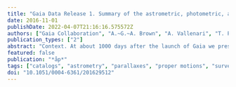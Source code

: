 ```yaml
---
title: "Gaia Data Release 1. Summary of the astrometric, photometric, and survey properties"
date: 2016-11-01
publishDate: 2022-04-07T21:16:16.575572Z
authors: ["Gaia Collaboration", "A.~G.~A. Brown", "A. Vallenari", "T. Prusti", "J.~H.~J. de Bruijne", "F. Mignard", "R. Drimmel", "C. Babusiaux", "C.~A.~L. Bailer-Jones", "U. Bastian", "M. Biermann", "D.~W. Evans", "L. Eyer", "F. Jansen", "C. Jordi", "D. Katz", "S.~A. Klioner", "U. Lammers", "L. Lindegren", "X. Luri", "W. O'Mullane", "C. Panem", "D. Pourbaix", "S. Randich", "P. Sartoretti", "H.~I. Siddiqui", "C. Soubiran", "V. Valette", "F. van Leeuwen", "N.~A. Walton", "C. Aerts", "F. Arenou", "M. Cropper", "E. Høg", "M.~G. Lattanzi", "E.~K. Grebel", "A.~D. Holland", "C. Huc", "X. Passot", "M. Perryman", "L. Bramante", "C. Cacciari", "J. Castañeda", "L. Chaoul", "N. Cheek", "F. De Angeli", "C. Fabricius", "R. Guerra", "J. Hernández", "A. Jean-Antoine-Piccolo", "E. Masana", "R. Messineo", "N. Mowlavi", "K. Nienartowicz", "D. Ordóñez-Blanco", "P. Panuzzo", "J. Portell", "P.~J. Richards", "M. Riello", "G.~M. Seabroke", "P. Tanga", "F. Thévenin", "J. Torra", "S.~G. Els", "G. Gracia-Abril", "G. Comoretto", "M. Garcia-Reinaldos", "T. Lock", "E. Mercier", "M. Altmann", "R. Andrae", "T.~L. Astraatmadja", "I. Bellas-Velidis", "K. Benson", "J. Berthier", "R. Blomme", "G. Busso", "B. Carry", "A. Cellino", "G. Clementini", "S. Cowell", "O. Creevey", "J. Cuypers", "M. Davidson", "J. De Ridder", "A. de Torres", "L. Delchambre", "A. Dell'Oro", "C. Ducourant", "Y. Frémat", "M. Garcı́a-Torres", "E. Gosset", "J. -L. Halbwachs", "N.~C. Hambly", "D.~L. Harrison", "M. Hauser", "D. Hestroffer", "S.~T. Hodgkin", "H.~E. Huckle", "A. Hutton", "G. Jasniewicz", "S. Jordan", "M. Kontizas", "A.~J. Korn", "A.~C. Lanzafame", "M. Manteiga", "A. Moitinho", "K. Muinonen", "J. Osinde", "E. Pancino", "T. Pauwels", "J. -M. Petit", "A. Recio-Blanco", "A.~C. Robin", "L.~M. Sarro", "C. Siopis", "M. Smith", "K.~W. Smith", "A. Sozzetti", "W. Thuillot", "W. van Reeven", "Y. Viala", "U. Abbas", "A. Abreu Aramburu", "S. Accart", "J.~J. Aguado", "P.~M. Allan", "W. Allasia", "G. Altavilla", "M.~A. Álvarez", "J. Alves", "R.~I. Anderson", "A.~H. Andrei", "E. Anglada Varela", "E. Antiche", "T. Antoja", "S. Antón", "B. Arcay", "N. Bach", "S.~G. Baker", "L. Balaguer-Núñez", "C. Barache", "C. Barata", "A. Barbier", "F. Barblan", "D. Barrado y Navascués", "M. Barros", "M.~A. Barstow", "U. Becciani", "M. Bellazzini", "A. Bello Garc\á", "V. Belokurov", "P. Bendjoya", "A. Berihuete", "L. Bianchi", "O. Bienaymé", "F. Billebaud", "N. Blagorodnova", "S. Blanco-Cuaresma", "T. Boch", "A. Bombrun", "R. Borrachero", "S. Bouquillon", "G. Bourda", "H. Bouy", "A. Bragaglia", "M.~A. Breddels", "N. Brouillet", "T. Brüsemeister", "B. Bucciarelli", "P. Burgess", "R. Burgon", "A. Burlacu", "D. Busonero", "R. Buzzi", "E. Caffau", "J. Cambras", "H. Campbell", "R. Cancelliere", "T. Cantat-Gaudin", "T. Carlucci", "J.~M. Carrasco", "M. Castellani", "P. Charlot", "J. Charnas", "A. Chiavassa", "M. Clotet", "G. Cocozza", "R.~S. Collins", "G. Costigan", "F. Crifo", "N.~J.~G. Cross", "M. Crosta", "C. Crowley", "C. Dafonte", "Y. Damerdji", "A. Dapergolas", "P. David", "M. David", "P. De Cat", "F. de Felice", "P. de Laverny", "F. De Luise", "R. De March", "D. de Martino", "R. de Souza", "J. Debosscher", "E. del Pozo", "M. Delbo", "A. Delgado", "H.~E. Delgado", "P. Di Matteo", "S. Diakite", "E. Distefano", "C. Dolding", "S. Dos Anjos", "P. Drazinos", "J. Duran", "Y. Dzigan", "B. Edvardsson", "H. Enke", "N.~W. Evans", "G. Eynard Bontemps", "C. Fabre", "M. Fabrizio", "S. Faigler", "A.~J. Falcão", "M. Farràs Casas", "L. Federici", "G. Fedorets", "J. Fernández-Hernández", "P. Fernique", "A. Fienga", "F. Figueras", "F. Filippi", "K. Findeisen", "A. Fonti", "M. Fouesneau", "E. Fraile", "M. Fraser", "J. Fuchs", "M. Gai", "S. Galleti", "L. Galluccio", "D. Garabato", "F. Garc\'-́Sedano", "A. Garofalo", "N. Garralda", "P. Gavras", "J. Gerssen", "R. Geyer", "G. Gilmore", "S. Girona", "G. Giuffrida", "M. Gomes", "A. González-Marcos", "J. González-Núñez", "J.~J. González-Vidal", "M. Granvik", "A. Guerrier", "P. Guillout", "J. Guiraud", "A. Gúrpide", "R. Gutiérrez-Sánchez", "L.~P. Guy", "R. Haigron", "D. Hatzidimitriou", "M. Haywood", "U. Heiter", "A. Helmi", "D. Hobbs", "W. Hofmann", "B. Holl", "G. Holland", "J.~A.~S. Hunt", "A. Hypki", "V. Icardi", "M. Irwin", "G. Jevardat de Fombelle", "P. Jofré", "P.~G. Jonker", "A. Jorissen", "F. Julbe", "A. Karampelas", "A. Kochoska", "R. Kohley", "K. Kolenberg", "E. Kontizas", "S.~E. Koposov", "G. Kordopatis", "P. Koubsky", "A. Krone-Martins", "M. Kudryashova", "I. Kull", "R.~K. Bachchan", "F. Lacoste-Seris", "A.~F. Lanza", "J. -B. Lavigne", "C. Le Poncin-Lafitte", "Y. Lebreton", "T. Lebzelter", "S. Leccia", "N. Leclerc", "I. Lecoeur-Taibi", "V. Lemaitre", "H. Lenhardt", "F. Leroux", "S. Liao", "E. Licata", "H.~E.~P. Lindstrøm", "T.~A. Lister", "E. Livanou", "A. Lobel", "W. Löffler", "M. López", "D. Lorenz", "I. MacDonald", "T. Magalhães Fernandes", "S. Managau", "R.~G. Mann", "G. Mantelet", "O. Marchal", "J.~M. Marchant", "M. Marconi", "S. Marinoni", "P.~M. Marrese", "G. Marschalkó", "D.~J. Marshall", "J.~M. Mart\'ıF́leitas", "M. Martino", "N. Mary", "G. Matijevič", "T. Mazeh", "P.~J. McMillan", "S. Messina", "D. Michalik", "N.~R. Millar", "B.~M.~H. Miranda", "D. Molina", "R. Molinaro", "M. Molinaro", "L. Molnár", "M. Moniez", "P. Montegriffo", "R. Mor", "A. Mora", "R. Morbidelli", "T. Morel", "S. Morgenthaler", "D. Morris", "A.~F. Mulone", "T. Muraveva", "I. Musella", "J. Narbonne", "G. Nelemans", "L. Nicastro", "L. Noval", "C. Ordénovic", "J. Ordieres-Meré", "P. Osborne", "C. Pagani", "I. Pagano", "F. Pailler", "H. Palacin", "L. Palaversa", "P. Parsons", "M. Pecoraro", "R. Pedrosa", "H. Pentikäinen", "B. Pichon", "A.~M. Piersimoni", "F. -X. Pineau", "E. Plachy", "G. Plum", "E. Poujoulet", "A. Prša", "L. Pulone", "S. Ragaini", "S. Rago", "N. Rambaux", "M. Ramos-Lerate", "P. Ranalli", "G. Rauw", "A. Read", "S. Regibo", "C. Reylé", "R.~A. Ribeiro", "L. Rimoldini", "V. Ripepi", "A. Riva", "G. Rixon", "M. Roelens", "M. Romero-Gómez", "N. Rowell", "F. Royer", "L. Ruiz-Dern", "G. Sadowski", "T. Sagristà Sellés", "J. Sahlmann", "J. Salgado", "E. Salguero", "M. Sarasso", "H. Savietto", "M. Schultheis", "E. Sciacca", "M. Segol", "J.~C. Segovia", "D. Segransan", "I. -C. Shih", "R. Smareglia", "R.~L. Smart", "E. Solano", "F. Solitro", "R. Sordo", "S. Soria Nieto", "J. Souchay", "A. Spagna", "F. Spoto", "U. Stampa", "I.~A. Steele", "H. Steidelmüller", "C.~A. Stephenson", "H. Stoev", "F.~F. Suess", "M. Süveges", "J. Surdej", "L. Szabados", "E. Szegedi-Elek", "D. Tapiador", "F. Taris", "G. Tauran", "M.~B. Taylor", "R. Teixeira", "D. Terrett", "B. Tingley", "S.~C. Trager", "C. Turon", "A. Ulla", "E. Utrilla", "G. Valentini", "A. van Elteren", "E. Van Hemelryck", "M. van Leeuwen", "M. Varadi", "A. Vecchiato", "J. Veljanoski", "T. Via", "D. Vicente", "S. Vogt", "H. Voss", "V. Votruba", "S. Voutsinas", "G. Walmsley", "M. Weiler", "K. Weingrill", "T. Wevers", "Ł. Wyrzykowski", "A. Yoldas", "M. Žerjal", "S. Zucker", "C. Zurbach", "T. Zwitter", "A. Alecu", "M. Allen", "C. Allende Prieto", "A. Amorim", "G. Anglada-Escudé", "V. Arsenijevic", "S. Azaz", "P. Balm", "M. Beck", "H. -H. Bernstein", "L. Bigot", "A. Bijaoui", "C. Blasco", "M. Bonfigli", "G. Bono", "S. Boudreault", "A. Bressan", "S. Brown", "P. -M. Brunet", "P. Bunclark", "R. Buonanno", "A.~G. Butkevich", "C. Carret", "C. Carrion", "L. Chemin", "F. Chéreau", "L. Corcione", "E. Darmigny", "K.~S. de Boer", "P. de Teodoro", "P.~T. de Zeeuw", "C. Delle Luche", "C.~D. Domingues", "P. Dubath", "F. Fodor", "B. Frézouls", "A. Fries", "D. Fustes", "D. Fyfe", "E. Gallardo", "J. Gallegos", "D. Gardiol", "M. Gebran", "A. Gomboc", "A. Gómez", "E. Grux", "A. Gueguen", "A. Heyrovsky", "J. Hoar", "G. Iannicola", "Y. Isasi Parache", "A. -M. Janotto", "E. Joliet", "A. Jonckheere", "R. Keil", "D. -W. Kim", "P. Klagyivik", "J. Klar", "J. Knude", "O. Kochukhov", "I. Kolka", "J. Kos", "A. Kutka", "V. Lainey", "D. LeBouquin", "C. Liu", "D. Loreggia", "V.~V. Makarov", "M.~G. Marseille", "C. Martayan", "O. Martinez-Rubi", "B. Massart", "F. Meynadier", "S. Mignot", "U. Munari", "A. -T. Nguyen", "T. Nordlander", "P. Ocvirk", "K.~S. O'Flaherty", "A. Olias Sanz", "P. Ortiz", "J. Osorio", "D. Oszkiewicz", "A. Ouzounis", "M. Palmer", "P. Park", "E. Pasquato", "C. Peltzer", "J. Peralta", "F. Péturaud", "T. Pieniluoma", "E. Pigozzi", "J. Poels", "G. Prat", "T. Prod'homme", "F. Raison", "J.~M. Rebordao", "D. Risquez", "B. Rocca-Volmerange", "S. Rosen", "M.~I. Ruiz-Fuertes", "F. Russo", "S. Sembay", "I. Serraller Vizcaino", "A. Short", "A. Siebert", "H. Silva", "D. Sinachopoulos", "E. Slezak", "M. Soffel", "D. Sosnowska", "V. Straižys", "M. ter Linden", "D. Terrell", "S. Theil", "C. Tiede", "L. Troisi", "P. Tsalmantza", "D. Tur", "M. Vaccari", "F. Vachier", "P. Valles", "W. Van Hamme", "L. Veltz", "J. Virtanen", "J. -M. Wallut", "R. Wichmann", "M.~I. Wilkinson", "H. Ziaeepour", "S. Zschocke"]
publication_types: ["2"]
abstract: "Context. At about 1000 days after the launch of Gaia we present the first Gaia data release, Gaia DR1, consisting of astrometry and photometry for over 1 billion sources brighter than magnitude 20.7.  Aims: A summary of Gaia DR1 is presented along with illustrations of the scientific quality of the data, followed by a discussion of the limitations due to the preliminary nature of this release.  Methods: The raw data collected by Gaia during the first 14 months of the mission have been processed by the Gaia Data Processing and Analysis Consortium (DPAC) and turned into an astrometric and photometric catalogue.  Results: Gaia DR1 consists of three components: a primary astrometric data set which contains the positions, parallaxes, and mean proper motions for about 2 million of the brightest stars in common with the Hipparcos and Tycho-2 catalogues - a realisation of the Tycho- Gaia Astrometric Solution (TGAS) - and a secondary astrometric data set containing the positions for an additional 1.1 billion sources. The second component is the photometric data set, consisting of mean G-band magnitudes for all sources. The G-band light curves and the characteristics of 3000 Cepheid and RR Lyrae stars, observed at high cadence around the south ecliptic pole, form the third component. For the primary astrometric data set the typical uncertainty is about 0.3 mas for the positions and parallaxes, and about 1 mas yr$^-1$ for the proper motions. A systematic component of 0.3 mas should be added to the parallax uncertainties. For the subset of 94 000 Hipparcos stars in the primary data set, the proper motions are much more precise at about 0.06 mas yr$^-1$. For the secondary astrometric data set, the typical uncertainty of the positions is 10 mas. The median uncertainties on the mean G-band magnitudes range from the mmag level to 0.03 mag over the magnitude range 5 to 20.7.  Conclusions: Gaia DR1 is an important milestone ahead of the next Gaia data release, which will feature five-parameter astrometry for all sources. Extensive validation shows that Gaia DR1 represents a major advance in the mapping of the heavens and the availability of basic stellar data that underpin observational astrophysics. Nevertheless, the very preliminary nature of this first Gaia data release does lead to a number of important limitations to the data quality which should be carefully considered before drawing conclusions from the data."
featured: false
publication: "*åp*"
tags: ["catalogs", "astrometry", "parallaxes", "proper motions", "surveys", "Astrophysics - Instrumentation and Methods for Astrophysics"]
doi: "10.1051/0004-6361/201629512"
---
```



